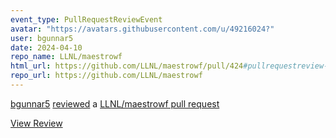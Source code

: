 ```yaml
---
event_type: PullRequestReviewEvent
avatar: "https://avatars.githubusercontent.com/u/49216024?"
user: bgunnar5
date: 2024-04-10
repo_name: LLNL/maestrowf
html_url: https://github.com/LLNL/maestrowf/pull/424#pullrequestreview-1989496943
repo_url: https://github.com/LLNL/maestrowf
---
```


<a href='https://github.com/bgunnar5' target='_blank'>bgunnar5</a> <a href='https://github.com/LLNL/maestrowf/pull/424#pullrequestreview-1989496943' target='_blank'>reviewed</a> a <a href='https://github.com/LLNL/maestrowf/pull/424' target='_blank'>LLNL/maestrowf pull request</a>

<small></small>

<a href='https://github.com/LLNL/maestrowf/pull/424#pullrequestreview-1989496943' target='_blank'>View Review</a>